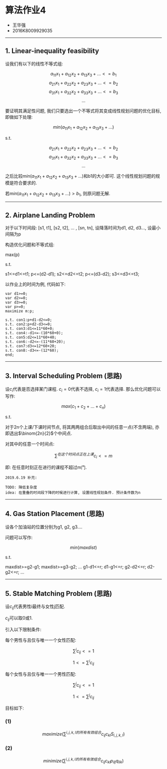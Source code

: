 # 算法作业4

* 王华强
* 2016K8009929035

***

## 1. Linear-inequality feasibility

设我们有以下的线性不等式组:

$$a_{11}x_1+a_{12}x_2+a_{13}x_3+...<=b_1$$
$$a_{21}x_1+a_{22}x_2+a_{23}x_3+...<=b_2$$
$$a_{31}x_1+a_{32}x_2+a_{33}x_3+...<=b_3$$
$$...$$

要证明其满足性问题, 我们只要选出一个不等式将其变成线性规划问题的优化目标, 即做如下处理:

$$min(a_{11}x_1+a_{12}x_2+a_{13}x_3+...)$$

s.t.

$$a_{21}x_1+a_{22}x_2+a_{23}x_3+...<=b_2$$
$$a_{31}x_1+a_{32}x_2+a_{33}x_3+...<=b_3$$
$$...$$

之后比较$min(a_{11}x_1+a_{12}x_2+a_{13}x_3+...)$和b1的大小即可. 这个线性规划问题的规模是符合要求的. 

若$min(a_{11}x_1+a_{12}x_2+a_{13}x_3+...)>b_1$, 则原问题无解. 

---

## 2. Airplane Landing Problem

对于以下时间段: [s1, t1], [s2, t2], ... , [sn, tn], 设降落时间为d1, d2, d3..., 设最小间隔为p

构造优化问题和不等式组:

max(p)

s.t.

s1<=d1<=t1;
p<=(d2-d1);
s2<=d2<=t2;
p<=(d3-d2);
s3<=d3<=t3;

以作业上的时间为例, 代码如下:

```
var d1>=0;
var d2>=0;
var d3>=0;
var p>=0;
maximize m:p;

s.t. con1:p+d1-d2<=0;
s.t. con2:p+d2-d3<=0;
s.t. con3:d1<=11*60+0;
s.t. con4:-d1<=-(10*60+0);
s.t. con5:d2<=11*60+40;
s.t. con6:-d2<=-(11*60+20);
s.t. con7:d3<=12*60+20;
s.t. con8:-d3<=-(12*60);
end;

```

---

## 3. Interval Scheduling Problem (思路)

设$c_i$代表是否选择某门课程. $c_i=0$代表不选择, $c_i=1$代表选择. 那么优化问题可以写作:

$$max(c_1+c_2+...+c_n)$$

s.t.

对于2n个上课/下课时间节点, 将其两两组合后取出中间的任意一点(不含两端), 亦即选出$\binom{2n}{2}$个中间点.

对其中的任意一个时间点:

$$\sum^{在这个时间点正在上课} c_i<=m$$

即: 在任意时刻正在进行的课程不超过m门.

```
2019.6.19 补充:

TODO: 降低复杂度
idea: 在重叠的时间段下降的时候进行计算, 设置线性规划条件. 预计条件数为n
```

---

## 4. Gas Station Placement (思路)

设各个加油站的位置分别为g1, g2, g3....

问题可以写作:

$$min(maxdist)$$

s.t.

maxdist>=g2-g1;
maxdist>=g3-g2;
...
g1-d1<=r;
d1-g1<=r;
g2-d2<=r;
d2-g2<=r;
...

---

## 5. Stable Matching Problem (思路)


设$c_{ij}$代表男性i最终与女性j匹配.

$c_{ij}$可以取0或1.

引入以下限制条件:

每个男性与且仅与唯一一个女性匹配:

$$\sum^{i} c_{ij}<=1$$

$$1<=\sum^{i} c_{ij}$$

每个女性与且仅与唯一一个男性匹配:

$$\sum^{j} c_{ij}<=1$$

$$1<=\sum^{j} c_{ij}$$

目标如下:

### (1)

$$maximize(\sum^{i,j,k,l的所有有效组合}c_{ij}c_{kl}S_{i,j,k,l})$$

### (2)

$$minimize(\sum^{i,j,k,l的所有有效组合}c_{ij}c_{kl}p_{ilj}q_{lik})$$